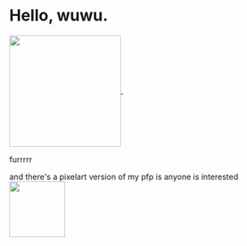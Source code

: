 # Hello, wuwu.

<a href="https://github.com/lyrapuff">
  <img align="center" height="200" src="https://github-readme-stats.vercel.app/api?username=lyrapuff&show_icons=true&theme=dracula&custom_title=How%20fluffy%20I%20was&count_private=true&hide_border=true" />
</a>
<a href="https://github.com/lyrapuff">
  <img align="center" height="200 src="https://github-readme-stats.vercel.app/api/top-langs/?username=lyrapuff&langs_count=8&theme=dracula&hide_border=true&count_private=true&layout=compact" />
</a>

furrrrr

and there's a pixelart version of my pfp is anyone is interested
<img src="https://sun1-93.userapi.com/oFjOIVezqdso4lnj_keorrBNDOb6M7RNM-yduA/TvvwVeppOu8.jpg" align="left" height="100" width="100">
